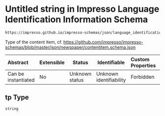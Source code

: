# Untitled string in Impresso Language Identification Information Schema

```txt
https://impresso.github.io/impresso-schemas/json/language_identification/language_identification.schema.json#/properties/tp
```

Type of the content item, cf. <https://github.com/impresso/impresso-schemas/blob/master/json/newspaper/contentitem.schema.json>


| Abstract            | Extensible | Status         | Identifiable            | Custom Properties | Additional Properties | Access Restrictions | Defined In                                                                                                 |
| :------------------ | ---------- | -------------- | ----------------------- | :---------------- | --------------------- | ------------------- | ---------------------------------------------------------------------------------------------------------- |
| Can be instantiated | No         | Unknown status | Unknown identifiability | Forbidden         | Allowed               | none                | [language_identification.schema.json\*](../out/language_identification.schema.json "open original schema") |

## tp Type

`string`
